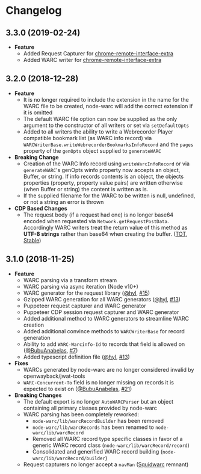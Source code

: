 # Changelog
## 3.3.0 (2019-02-24)
- **Feature**
  - Added Request Capturer for [chrome-remote-interface-extra](https://github.com/N0taN3rd/chrome-remote-interface-extra) 
  - Added WARC writer for [chrome-remote-interface-extra](https://github.com/N0taN3rd/chrome-remote-interface-extra) 

## 3.2.0 (2018-12-28)

- **Feature**
  - It is no longer required to include the extension in the name for the WARC file to be created, 
  node-warc will add the correct extension if it is omitted
  - The default WARC file option can now be supplied as the only argument to the constructor of all writers or set via
  `setDefaultOpts` 
  - Added to all writers the ability to write a Webrecorder Player compatible bookmark list (as WARC info record) via
    `WARCWriterBase.writeWebrecorderBookmarksInfoRecord` and the `pages` property of the `genOpts` object supplied 
    to `generateWARC`
- **Breaking Change**
    - Creation of the WARC Info record using `writeWarcInfoRecord` or via `generateWARC`'s genOpts winfo property now accepts an object, Buffer, or string. 
    If info records contents is an object, the objects properties (property, property value pairs)
    are written otherwise (when Buffer or string) the content is written as is. 
    - If the supplied filename for the WARC to be written is null, undefined, or not a string an error is thrown
- **CDP Based Changes**
    - The request body (if a request had one) is no longer base64 encoded when requested via `Network.getRequestPostData`.
      Accordingly WARC writers treat the return value of this method as **UTF-8 strings** rather than base64 when creating
      the buffer.  ([TOT](https://chromedevtools.github.io/devtools-protocol/tot/Network#method-getRequestPostData), [Stable](https://chromedevtools.github.io/devtools-protocol/1-3/Network#method-getRequestPostData))

## 3.1.0 (2018-11-25)

- **Feature**
  - WARC parsing via a transform stream 
  - WARC parsing via async iteration (Node v10+)
  - WARC generator for the request library  ([@hyl](https://github.com/hyl), [#15](https://github.com/N0taN3rd/node-warc/pull/15)) 
  - Gzipped WARC generation for all WARC generators ([@hyl](https://github.com/hyl), [#13](https://github.com/N0taN3rd/node-warc/pull/13)) 
  - Puppeteer request capturer and WARC generator
  - Puppeteer CDP session request capturer and WARC generator
  - Added additional method to WARC generators to streamline WARC creation
  - Added additional convince methods to `WARCWriterBase` for record generation
  - Ability to add `WARC-Warcinfo-Id` to records that field is allowed on ([@BubuAnabelas](https://github.com/BubuAnabelas), [#7](https://github.com/N0taN3rd/node-warc/pull/7)) 
  - Added typescript definition file ([@hyl](https://github.com/hyl), [#13](https://github.com/N0taN3rd/node-warc/pull/13))
- **Fixes**
  - WARCs generated by node-warc are no longer considered invalid by openwayback/jwat-tools
  - `WARC-Concurrent-To` field is no longer missing on records it is expected to exist on ([@BubuAnabelas](https://github.com/BubuAnabelas), [#21](https://github.com/N0taN3rd/node-warc/pull/21))
- **Breaking Changes**
  - The default export is no longer `AutoWARCParser` but an object containing all primary classes provided by node-warc
  - WARC parsing has been completely reworked:
    - `node-warc/lib/warcRecordBuilder` has been removed
    - `node-warc/lib/warcRecords` has been renamed to `node-warc/lib/warcRecord`
    - Removed all WARC record type specific classes in favor of a generic WARC record class (`node-warc/lib/warcRecord/record`)
    - Consolidated and generified WARC record building (`node-warc/lib/warcRecord/builder`)
  - Request capturers no longer accept a `navMan` ([Squidwarc](https://github.com/N0taN3rd/Squidwarc) remnant)
